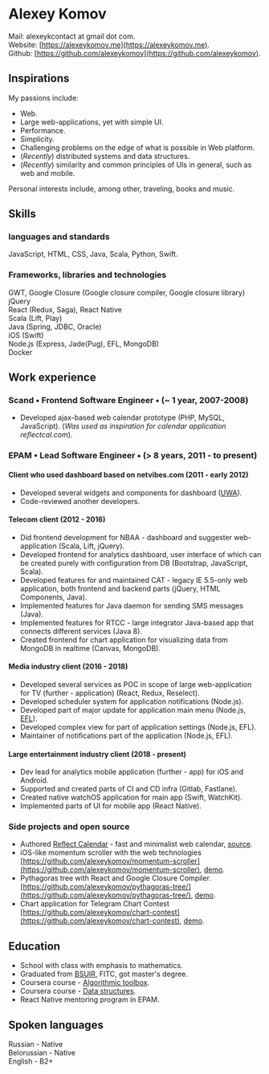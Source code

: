 # Alexey Komov
Mail: alexeykcontact at gmail dot com.  
Website: [https://alexeykomov.me](https://alexeykomov.me).  
Github: [https://github.com/alexeykomov](https://github.com/alexeykomov).

## Inspirations
My passions include:
- Web.
- Large web-applications, yet with simple UI.
- Performance.
- Simplicity.
- Challenging problems on the edge of what is possible in Web platform.
- (_Recently_) distributed systems and data structures.
- (_Recently_) similarity and common principles of UIs in general, such as web and mobile.

Personal interests include, among other, traveling, books and music.

## Skills
### languages and standards
JavaScript, HTML, CSS, Java, Scala, Python, Swift.
### Frameworks, libraries and technologies
GWT, Google Closure (Google closure compiler, Google closure library)  
jQuery  
React (Redux, Saga), React Native  
Scala (Lift, Play)  
Java (Spring, JDBC, Oracle)  
iOS (Swift)  
Node.js (Express, Jade(Pug), EFL, MongoDB)  
Docker  

## Work experience
### Scand • Frontend Software Engineer • (~ 1 year, 2007-2008)
- Developed ajax-based web calendar prototype (PHP, MySQL, JavaScript). (_Was used as inspiration for calendar application reflectcal.com_).

### EPAM • Lead Software Engineer • (> 8 years, 2011 - to present)
#### Client who used dashboard based on netvibes.com (2011 - early 2012)
- Developed several widgets and components for dashboard ([UWA](https://uwa.netvibes.com/docs/Uwa/html/index.html)).
- Code-reviewed another developers.
#### Telecom client (2012 - 2016)
- Did frontend development for NBAA - dashboard and suggester web-application (Scala, Lift, jQuery).
- Developed frontend for analytics dashboard, user interface of which can be created purely with configuration from DB (Bootstrap, JavaScript, Scala).
- Developed features for and maintained CAT - legacy IE 5.5-only web application, both frontend and backend parts (jQuery, HTML Components, Java).
- Implemented features for Java daemon for sending SMS messages (Java).
- Implemented features for RTCC - large integrator Java-based app that connects different services (Java 8).
- Created frontend for chart application for visualizing data from MongoDB in realtime (Canvas, MongoDB).
#### Media industry client (2016 - 2018)
- Developed several services as POC in scope of large web-application for TV (further - application) (React, Redux, Reselect).
- Developed scheduler system for application notifications (Node.js).
- Developed part of major update for application main menu (Node.js, [EFL](https://www.enlightenment.org/about-efl.md)).
- Developed complex view for part of application settings (Node.js, EFL).
- Maintainer of notifications part of the application (Node.js, EFL).
#### Large entertainment industry client (2018 - present)
- Dev lead for analytics mobile application (further - app) for iOS and Android.
- Supported and created parts of CI and CD infra (Gitlab, Fastlane).
- Created native watchOS application for main app (Swift, WatchKit).
- Implemented parts of UI for mobile app (React Native).

### Side projects and open source
- Authored [Reflect Calendar](https://reflectcal.com) - fast and minimalist web calendar, [source](https://github.com/reflectcal/).
- iOS-like momentum scroller with the web technologies [https://github.com/alexeykomov/momentum-scroller](https://github.com/alexeykomov/momentum-scroller), [demo](https://alexeykomov.me/momentum-scroller-demo/).
- Pythagoras tree with React and Google Closure Compiler. [https://github.com/alexeykomov/pythagoras-tree/](https://github.com/alexeykomov/pythagoras-tree/), [demo](https://alexeykomov.me/pythagoras-tree/).
- Сhart application for Telegram Chart Contest [https://github.com/alexeykomov/chart-contest](https://github.com/alexeykomov/chart-contest), [demo](https://alexeykomov.me/chart-contest/).

## Education
- School with class with emphasis to mathematics.
- Graduated from [BSUIR](https://www.bsuir.by/en/), FITC, got master's degree.
- Coursera course - [Algorithmic toolbox](https://www.coursera.org/learn/algorithmic-toolbox).
- Coursera course - [Data structures](https://www.coursera.org/learn/data-structures).
- React Native mentoring program in EPAM.

## Spoken languages
Russian - Native  
Belorussian - Native  
English - B2+  
